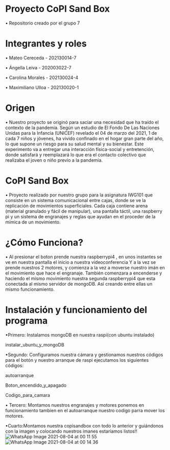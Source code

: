 # Proyecto CoPI Sand Box

•	Repositorio creado por el grupo 7 

# Integrantes y roles

•	Mateo Cereceda - 202130014-7

•	Ángella Leiva - 202003022-7

•	Carolina Morales - 202130024-4

•	Maximiliano Ulloa - 202130020-1

# Origen

•	Nuestro proyecto se originó para saciar una necesidad que ha traído el contexto de la pandemia. Según un estudio de El Fondo De Las Naciones Unidas para la Infancia (UNICEF) revelado el 04 de marzo del 2021, 1 de cada 7 niños y jóvenes, ha vivido confinado en el hogar gran parte del año, lo que supone un riesgo para su salud mental y su bienestar. Este experimento va a entregar una interacción física-social y entretención, donde satisfará y reemplazará lo que era el contacto colectivo que realizaba el joven o niño previo a la pandemia.

# CoPI Sand Box

•	Proyecto realizado por nuestro grupo para la asignatura IWG101 que consiste en un sistema comunicacional entre cajas, donde se ve la replicación de movimientos superficiales. Cada caja contiene arena (material granulado y fácil de manipular), una pantalla táctil, una raspberry pi y un sistema de engranajes y reglas que ayudan en el proceder de la mímica de un movimiento.

# ¿Cómo Funciona?
• Al presionar el boton prende nuestra raspberrypi4 , en unos instantes se ve en nuestra pantalla el inicio a nuestra videoconferencia  Y a la vez se prende nuestros 2 motores, y comienza a la vez a moverse nuestro imán en el movimiento que hace el engranaje. 
También comenzara a encenderse y haciendo el mismo movimiento nuestra segunda raspberrypi4 que esta conectada al mismo servidor de mongoDB.
Así creando entre ellas un mismo funcionamiento.

# Instalación y funcionamiento del programa
•Primero: Instalamos mongoDB en nuestra raspi(con ubuntu instalado)

instalar_ubuntu_y_mongoDB

•Segundo:  Configuramos nuestra cámara y  gestionamos nuestros códigos para el botón y  nuestro arranque de raspi
ejecutamos los siguientes códigos:

autoarranque 

Boton_encendido_y_apagado

Codigo_para_camara

• Tercero: Montamos nuestros engranajes y motores
ponemos en  funcionamiento tambien en el autoarranque nuestro codigo parra mover los motores.

•Cuarto:Montamos nuestra copisandbox  con todo lo anterior y guiándonos con la imagen y colocando nuestros imanes estaríamos listos!!
![WhatsApp Image 2021-08-04 at 00 11 55](https://user-images.githubusercontent.com/85243414/128126336-39c6857d-ad23-46b7-8be8-8241b637d715.jpeg)
![WhatsApp Image 2021-08-04 at 00 14 36](https://user-images.githubusercontent.com/85243414/128126756-2f00873a-7697-4858-9821-b4782f8f72f6.jpeg)


